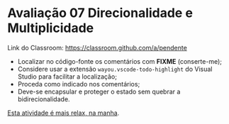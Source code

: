 # Avaliação 07 Direcionalidade e Multiplicidade

Link do Classroom: <https://classroom.github.com/a/pendente>

- Localizar no código-fonte os comentários com **FIXME** (conserte-me);
- Considere usar a extensão `wayou.vscode-todo-highlight` do Visual Studio para facilitar a localização;
- Proceda como indicado nos comentários;
- Deve-se encapsular e proteger o estado sem quebrar a bidirecionalidade.

[Esta atividade é mais relax, ](5.gif)[na manha](6.gif).
